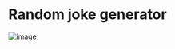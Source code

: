 # Random joke generator

![image](https://github.com/RajshreeRajoliya/chatbot/assets/113670900/3ccf0f95-ff0a-490a-b81b-56898716e248)

